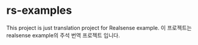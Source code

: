 # rs-examples
This project is just translation project for Realsense example. 이 프로젝트는 realsense example의 주석 번역 프로젝트 입니다. 
